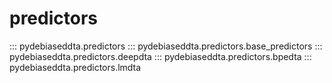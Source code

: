 # predictors

::: pydebiaseddta.predictors
::: pydebiaseddta.predictors.base_predictors
::: pydebiaseddta.predictors.deepdta
::: pydebiaseddta.predictors.bpedta
::: pydebiaseddta.predictors.lmdta
